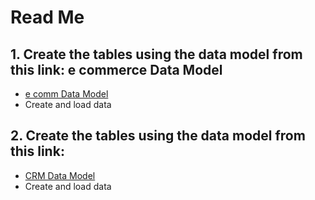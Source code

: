 # Read Me

## 1. Create the tables using the data model from this link: e commerce Data Model
* [e comm Data Model](http://www.databaseanswers.org/data_models/e_commerce/index.htm)
* Create and load data

## 2. Create the tables using the data model from this link:
* [CRM Data Model](http://www.databaseanswers.org/data_models/crm_marketing_data/index.htm])
* Create and load data
